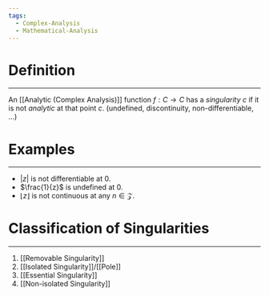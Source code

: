 ```yaml
---
tags:
  - Complex-Analysis
  - Mathematical-Analysis
---
```



# Definition
---
An [[Analytic (Complex Analysis)]] function $f: C \to C$ has a _singularity_ $c$ if it is not _analytic_ at that point $c$. (undefined, discontinuity, non-differentiable, ...) 
# Examples
---
- $|z|$ is not differentiable at $0$.
- $\frac{1}{z}$ is undefined at $0$.
- $\lfloor z \rfloor$ is not continuous at any $n \in \mathcal{Z}$.
# Classification of Singularities
---
1. [[Removable Singularity]]
2. [[Isolated Singularity]]/[[Pole]]
3. [[Essential Singularity]]
4. [[Non-isolated Singularity]]